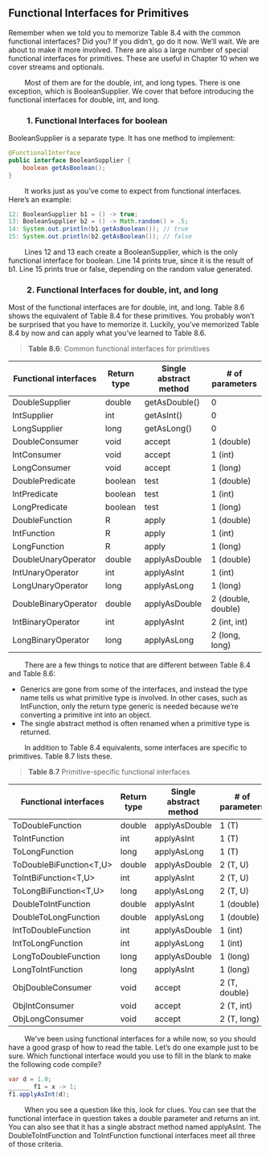 ## Functional Interfaces for Primitives
Remember when we told you to memorize Table 8.4 with the common functional interfaces?
Did you? If you didn’t, go do it now. We’ll wait. We are about to make it more involved.
There are also a large number of special functional interfaces for primitives. These are useful
in Chapter 10 when we cover streams and optionals. <br />

&emsp;&emsp;
Most of them are for the double, int, and long types. There is one exception, which is
BooleanSupplier. We cover that before introducing the functional interfaces for double,
int, and long.

### &emsp;&emsp; 1. Functional Interfaces for boolean
BooleanSupplier is a separate type. It has one method to implement:

```java
@FunctionalInterface
public interface BooleanSupplier {
    boolean getAsBoolean();
}
```

&emsp;&emsp;
It works just as you’ve come to expect from functional interfaces. Here’s an example:

```java
12: BooleanSupplier b1 = () -> true;
13: BooleanSupplier b2 = () -> Math.random() > .5;
14: System.out.println(b1.getAsBoolean()); // true
15: System.out.println(b2.getAsBoolean()); // false
```

&emsp;&emsp;
Lines 12 and 13 each create a BooleanSupplier, which is the only functional interface
for boolean. Line 14 prints true, since it is the result of b1. Line 15 prints true or false,
depending on the random value generated.

### &emsp;&emsp; 2. Functional Interfaces for double, int, and long
Most of the functional interfaces are for double, int, and long. Table 8.6 shows the
equivalent of Table 8.4 for these primitives. You probably won’t be surprised that you have
to memorize it. Luckily, you’ve memorized Table 8.4 by now and can apply what you’ve
learned to Table 8.6.

> **Table 8.6**: Common functional interfaces for primitives

|Functional interfaces|Return type|Single abstract method| # of parameters |
|---------------------|-----------|-----------------------|-----------------|
|DoubleSupplier |double |getAsDouble() | 0               |
|IntSupplier |int |getAsInt() | 0               |
|LongSupplier |long |getAsLong() | 0               |
|DoubleConsumer |void |accept| 1 (double)      |
|IntConsumer |void |accept| 1 (int)         |
|LongConsumer |void |accept| 1 (long)        |
|DoublePredicate |boolean |test| 1 (double)      |
|IntPredicate |boolean |test| 1 (int)         |
|LongPredicate |boolean |test| 1 (long)        |
|DoubleFunction |R |apply| 1 (double)      |
|IntFunction |R |apply| 1 (int)         |
|LongFunction |R |apply| 1 (long)        |
|DoubleUnaryOperator |double |applyAsDouble| 1 (double)      |
|IntUnaryOperator |int |applyAsInt| 1 (int)         |
|LongUnaryOperator |long |applyAsLong| 1 (long)        |
|DoubleBinaryOperator |double |applyAsDouble| 2 (double, double)|
|IntBinaryOperator |int |applyAsInt| 2 (int, int)    |
|LongBinaryOperator |long |applyAsLong| 2 (long, long)   |

&emsp;&emsp;
There are a few things to notice that are different between Table 8.4 and Table 8.6:

- Generics are gone from some of the interfaces, and instead the type name tells us what
  primitive type is involved. In other cases, such as IntFunction, only the return type
  generic is needed because we’re converting a primitive int into an object.
- The single abstract method is often renamed when a primitive type is returned.

&emsp;&emsp;
In addition to Table 8.4 equivalents, some interfaces are specific to primitives. Table 8.7
lists these. <br />

> **Table 8.7** Primitive-specific functional interfaces

|Functional interfaces|Return type|Single abstract method| # of parameters |
|---------------------|-----------|-----------------------|-----------------|
|ToDoubleFunction<T>|double|applyAsDouble| 1 (T)           |
|ToIntFunction<T>|int|applyAsInt| 1 (T)|
|ToLongFunction<T>|long|applyAsLong| 1 (T)|
|ToDoubleBiFunction<T,U>|double|applyAsDouble| 2 (T, U)|
|ToIntBiFunction<T,U>|int|applyAsInt| 2 (T, U)|
|ToLongBiFunction<T,U>|long|applyAsLong| 2 (T, U)|
|DoubleToIntFunction|double|applyAsInt| 1 (double)|
|DoubleToLongFunction|double|applyAsLong| 1 (double)|
|IntToDoubleFunction|int|applyAsDouble| 1 (int)|
|IntToLongFunction|int|applyAsLong| 1 (int)|
|LongToDoubleFunction|long|applyAsDouble| 1 (long)|
|LongToIntFunction|long|applyAsInt| 1 (long)|
|ObjDoubleConsumer<T>|void|accept| 2 (T, double)|
|ObjIntConsumer<T>|void|accept| 2 (T, int)|
|ObjLongConsumer<T>|void|accept| 2 (T, long)|

&emsp;&emsp;
We’ve been using functional interfaces for a while now, so you should have a good grasp
of how to read the table. Let’s do one example just to be sure. Which functional interface
would you use to fill in the blank to make the following code compile?

```java
var d = 1.0;
______ f1 = x -> 1;
f1.applyAsInt(d);
```

&emsp;&emsp;
When you see a question like this, look for clues. You can see that the functional interface
in question takes a double parameter and returns an int. You can also see that it has a single
abstract method named applyAsInt. The DoubleToIntFunction and ToIntFunction
functional interfaces meet all three of those criteria.